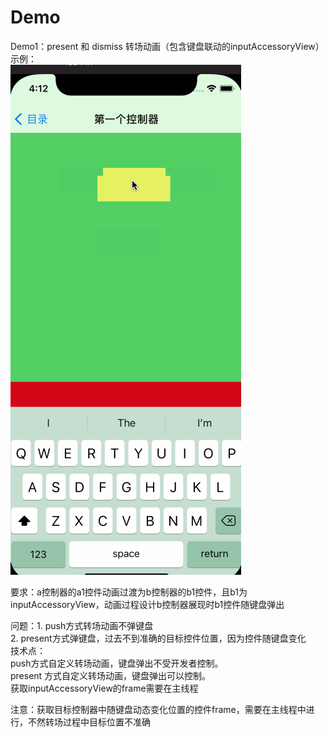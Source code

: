 # Demo

Demo1：present 和 dismiss 转场动画（包含键盘联动的inputAccessoryView）  
示例：  
![img](https://github.com/weexiaoqiang1987/Demo/blob/main/images-folder/transitionn.gif)   

要求：a控制器的a1控件动画过渡为b控制器的b1控件，且b1为inputAccessoryView，动画过程设计b控制器展现时b1控件随键盘弹出  

问题：1. push方式转场动画不弹键盘  
            2. present方式弹键盘，过去不到准确的目标控件位置，因为控件随键盘变化  
技术点：  
push方式自定义转场动画，键盘弹出不受开发者控制。  
present 方式自定义转场动画，键盘弹出可以控制。  
获取inputAccessoryView的frame需要在主线程  
  
注意：获取目标控制器中随键盘动态变化位置的控件frame，需要在主线程中进行，不然转场过程中目标位置不准确  
